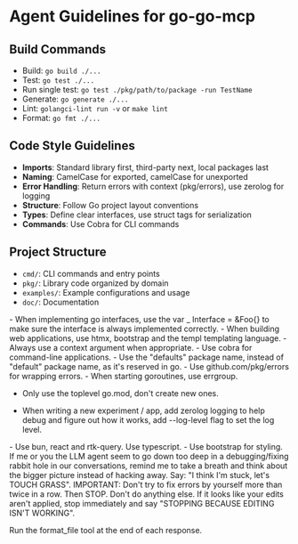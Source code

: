 # Agent Guidelines for go-go-mcp

## Build Commands
- Build: `go build ./...`
- Test: `go test ./...`
- Run single test: `go test ./pkg/path/to/package -run TestName`
- Generate: `go generate ./...`
- Lint: `golangci-lint run -v` or `make lint`
- Format: `go fmt ./...`

## Code Style Guidelines
- **Imports**: Standard library first, third-party next, local packages last
- **Naming**: CamelCase for exported, camelCase for unexported
- **Error Handling**: Return errors with context (pkg/errors), use zerolog for logging
- **Structure**: Follow Go project layout conventions
- **Types**: Define clear interfaces, use struct tags for serialization
- **Commands**: Use Cobra for CLI commands

## Project Structure
- `cmd/`: CLI commands and entry points
- `pkg/`: Library code organized by domain
- `examples/`: Example configurations and usage
- `doc/`: Documentation

<goGuidelines>
- When implementing go interfaces, use the var _ Interface = &Foo{} to make sure the interface is always implemented correctly.
- When building web applications, use htmx, bootstrap and the templ templating language.
- Always use a context argument when appropriate.
- Use cobra for command-line applications.
- Use the "defaults" package name, instead of "default" package name, as it's reserved in go.
- Use github.com/pkg/errors for wrapping errors.
- When starting goroutines, use errgroup.

- Only use the toplevel go.mod, don't create new ones.

- When writing a new experiment / app, add zerolog logging to help debug and figure out how it works, add --log-level flag to set the log level.
</goGuidelines>

<webGuidelines>
- Use bun, react and rtk-query. Use typescript.
- Use bootstrap for styling.
</webGuidelines>

<debuggingGuidelines>
If me or you the LLM agent seem to go down too deep in a debugging/fixing rabbit hole in our conversations, remind me to take a breath and think about the bigger picture instead of hacking away. Say: "I think I'm stuck, let's TOUCH GRASS".  IMPORTANT: Don't try to fix errors by yourself more than twice in a row. Then STOP. Don't do anything else.

</debuggingGuidelines>

<generalGuidelines>
If it looks like your edits aren't applied, stop immediately and say "STOPPING BECAUSE EDITING ISN'T WORKING".

Run the format_file tool at the end of each response.
</generalGuidelines>